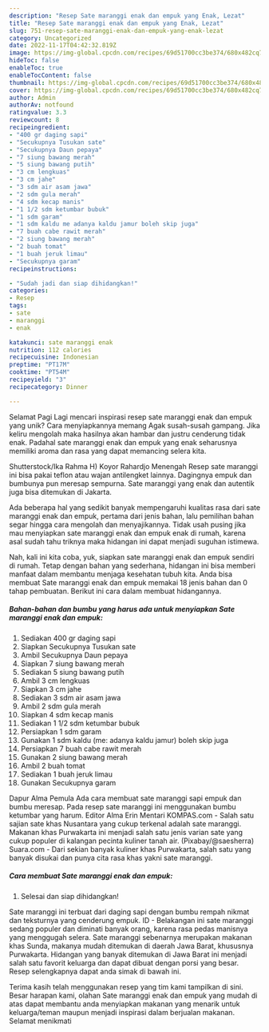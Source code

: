 ```yaml
---
description: "Resep Sate maranggi enak dan empuk yang Enak, Lezat"
title: "Resep Sate maranggi enak dan empuk yang Enak, Lezat"
slug: 751-resep-sate-maranggi-enak-dan-empuk-yang-enak-lezat
category: Uncategorized
date: 2022-11-17T04:42:32.819Z
image: https://img-global.cpcdn.com/recipes/69d51700cc3be374/680x482cq70/sate-maranggi-enak-dan-empuk-foto-resep-utama.jpg
hideToc: false
enableToc: true
enableTocContent: false
thumbnail: https://img-global.cpcdn.com/recipes/69d51700cc3be374/680x482cq70/sate-maranggi-enak-dan-empuk-foto-resep-utama.jpg
cover: https://img-global.cpcdn.com/recipes/69d51700cc3be374/680x482cq70/sate-maranggi-enak-dan-empuk-foto-resep-utama.jpg
author: Admin
authorAv: notfound
ratingvalue: 3.3
reviewcount: 8
recipeingredient:
- "400 gr daging sapi"
- "Secukupnya Tusukan sate"
- "Secukupnya Daun pepaya"
- "7 siung bawang merah"
- "5 siung bawang putih"
- "3 cm lengkuas"
- "3 cm jahe"
- "3 sdm air asam jawa"
- "2 sdm gula merah"
- "4 sdm kecap manis"
- "1 1/2 sdm ketumbar bubuk"
- "1 sdm garam"
- "1 sdm kaldu me adanya kaldu jamur boleh skip juga"
- "7 buah cabe rawit merah"
- "2 siung bawang merah"
- "2 buah tomat"
- "1 buah jeruk limau"
- "Secukupnya garam"
recipeinstructions:

- "Sudah jadi dan siap dihidangkan!"
categories:
- Resep
tags:
- sate
- maranggi
- enak

katakunci: sate maranggi enak 
nutrition: 112 calories
recipecuisine: Indonesian
preptime: "PT17M"
cooktime: "PT54M"
recipeyield: "3"
recipecategory: Dinner

---
```



Selamat Pagi Lagi mencari inspirasi resep sate maranggi enak dan empuk yang unik? Cara menyiapkannya memang Agak susah-susah gampang. Jika keliru mengolah maka hasilnya akan hambar dan justru cenderung tidak enak. Padahal sate maranggi enak dan empuk yang enak seharusnya memiliki aroma dan rasa yang dapat memancing selera kita.


Shutterstock/Ika Rahma H) Koyor Rahardjo Menengah Resep sate maranggi ini bisa pakai teflon atau wajan antilengket lainnya. Dagingnya empuk dan bumbunya pun meresap sempurna. Sate maranggi yang enak dan autentik juga bisa ditemukan di Jakarta.

Ada beberapa hal yang sedikit banyak mempengaruhi kualitas rasa dari sate maranggi enak dan empuk, pertama dari jenis bahan, lalu pemilihan bahan segar hingga cara mengolah dan menyajikannya. Tidak usah pusing jika mau menyiapkan sate maranggi enak dan empuk enak di rumah, karena asal sudah tahu triknya maka hidangan ini dapat menjadi suguhan istimewa.


Nah, kali ini kita coba, yuk, siapkan sate maranggi enak dan empuk sendiri di rumah. Tetap dengan bahan yang sederhana, hidangan ini bisa memberi manfaat dalam membantu menjaga kesehatan tubuh kita. Anda bisa membuat Sate maranggi enak dan empuk memakai 18 jenis bahan dan 0 tahap pembuatan. Berikut ini cara dalam membuat hidangannya.

<!--inarticleads1-->

##### Bahan-bahan dan bumbu yang harus ada untuk menyiapkan Sate maranggi enak dan empuk:

1. Sediakan 400 gr daging sapi
1. Siapkan Secukupnya Tusukan sate
1. Ambil Secukupnya Daun pepaya
1. Siapkan 7 siung bawang merah
1. Sediakan 5 siung bawang putih
1. Ambil 3 cm lengkuas
1. Siapkan 3 cm jahe
1. Sediakan 3 sdm air asam jawa
1. Ambil 2 sdm gula merah
1. Siapkan 4 sdm kecap manis
1. Sediakan 1 1/2 sdm ketumbar bubuk
1. Persiapkan 1 sdm garam
1. Gunakan 1 sdm kaldu (me: adanya kaldu jamur) boleh skip juga
1. Persiapkan 7 buah cabe rawit merah
1. Gunakan 2 siung bawang merah
1. Ambil 2 buah tomat
1. Sediakan 1 buah jeruk limau
1. Gunakan Secukupnya garam


Dapur Alma Pemula Ada cara membuat sate maranggi sapi empuk dan bumbu meresap. Pada resep sate maranggi ini menggunakan bumbu ketumbar yang harum. Editor Alma Erin Mentari KOMPAS.com - Salah satu sajian sate khas Nusantara yang cukup terkenal adalah sate maranggi. Makanan khas Purwakarta ini menjadi salah satu jenis varian sate yang cukup populer di kalangan pecinta kuliner tanah air. (Pixabay/@saesherra) Suara.com - Dari sekian banyak kuliner khas Purwakarta, salah satu yang banyak disukai dan punya cita rasa khas yakni sate maranggi. 

<!--inarticleads2-->

##### Cara membuat Sate maranggi enak dan empuk:


1. Selesai dan siap dihidangkan!

Sate maranggi ini terbuat dari daging sapi dengan bumbu rempah nikmat dan teksturnya yang cenderung empuk. ID - Belakangan ini sate maranggi sedang populer dan diminati banyak orang, karena rasa pedas manisnya yang menggugah selera. Sate maranggi sebenarnya merupakan makanan khas Sunda, makanya mudah ditemukan di daerah Jawa Barat, khususnya Purwakarta. Hidangan yang banyak ditemukan di Jawa Barat ini menjadi salah satu favorit keluarga dan dapat dibuat dengan porsi yang besar. Resep selengkapnya dapat anda simak di bawah ini. 

Terima kasih telah menggunakan resep yang tim kami tampilkan di sini. Besar harapan kami, olahan Sate maranggi enak dan empuk yang mudah di atas dapat membantu anda menyiapkan makanan yang menarik untuk keluarga/teman maupun menjadi inspirasi dalam berjualan makanan. Selamat menikmati
